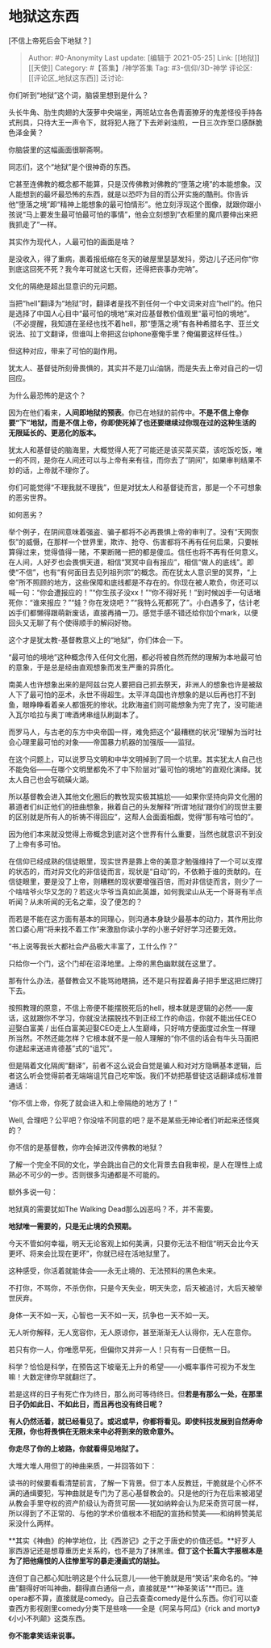 # 地狱这东西
[不信上帝死后会下地狱？]

> Author: #0-Anonymity
> Last update: [编辑于 2021-05-25]
> Link: [[地狱]] [[天使]]
> Category: #【答集】/神学答集
> Tag: #3-信仰/3D-神学
> 评论区: [[评论区_地狱这东西]]
> 泛讨论:

你们听到“地狱”这个词，脑袋里想到是什么？

头长牛角、肋生肉翅的大菠萝中央端坐，两班站立各色青面獠牙的鬼差怪役手持各式刑具，只待大王一声令下，就将犯人拖了下去斧剁油煎，一日三次炸至口感酥脆色泽金黄？

你脑袋里的这幅画面很聊斋啊。

同志们，这个“地狱”是个很神奇的东西。

它甚至连佛教的概念都不能算，只是汉传佛教对佛教的“堕落之境”的本能想象。汉人能想到的最坏最恐怖的东西，就是以恐吓为目的而公开实施的酷刑。你告诉他“堕落之境”即“精神上能想象的最可怕情形”。他立刻浮现这个图像，就跟你跟小孩说“马上要发生最可怕最可怕的事情”，他会立刻想到“衣柜里的魔爪要伸出来把我抓走了”一样。

其实作为现代人，人最可怕的画面是啥？

是没收入，得了重病，裹着报纸缩在冬天的破屋里瑟瑟发抖，旁边儿子还问你“你到底这回死不死？我今年可就这七天假，还得把丧事办完呐”。

文化的隔绝是超出显意识的元问题。

当把“hell”翻译为“地狱”时，翻译者是找不到任何一个中文词来对应“hell”的。他只是选择了中国人心目中“最可怕的境地”来对应基督教价值观里“最可怕的境地”。（不必提醒，我知道在圣经也找不着hell，那“堕落之境”有各种希腊名字、亚兰文说法、拉丁文翻译，但谁叫上帝把这台iphone塞俺手里？俺偏要这样任性。）

但这种对应，带来了可怕的副作用。

犹太人、基督徒所刻骨畏惧的，其实并不是刀山油锅，而是失去上帝对自己的一切回应。

为什么最恐怖的是这个？

因为在他们看来，**人间即地狱的预表**。你已在地狱的前传中。**不是不信上帝你要“下”地狱，而是不信上帝，你即使死掉了也还要继续过你现在过的这种生活的无限延长的、更恶化的版本。**

犹太人和基督徒的脑海里，大概觉得人死了可能还是该买菜买菜，该吃饭吃饭，唯一的不同，是你在人间还可以与上帝有来有往，而你去了“阴间”，如果审判结果不妙的话，上帝就不理你了。

你们可能觉得“不理我就不理我”，但是对犹太人和基督徒而言，那是一个不可想象的恶劣世界。

如何恶劣？

举个例子，在阴间意味着强盗、骗子都将不必再畏惧上帝的审判了。没有“天网恢恢”的威慑，在那样一个世界里，欺诈、抢夺、伤害都将不再有任何后果，只要帐算得过来，觉得值得一赌，不果断赌一把的都是傻瓜。信任也将不再有任何意义。在人间，人好歹也会畏惧天道，相信“冥冥中自有报应”，相信“做人的底线”。即使“不信”，也有“有何面目去见列祖列宗”的概念。而在犹太人意识里的冥界，“上帝”所不照顾的地方，这些保障和底线都是不存在的。你现在被人欺负，你还可以喊一句：“你会遭报应的！”“你生孩子没xx！”“你不得好死！”到时候凶手一句话堵死你：“谁来报应？”“娃？你在发烧吧？”“我特么死都死了”。小白遇多了，估计老凶手们都懒得跟萌新废话，直接再捅一刀。感觉手感不错还给你加个mark，以便回头又无聊了有个使得顺手的解闷好物。

这个才是犹太教-基督教意义上的“地狱”，你们体会一下。

“最可怕的境地”这种概念传入任何文化圈，都必将被自然而然的理解为本地最可怕的意象，于是总是经由直观想象而发生严重的异质化。

南美人也许想象出来的是阿兹台克人要把自己抓去祭天，非洲人的想象也许是被敌人下了最可怕的巫术，永世不得超生。太平洋岛国也许想象的是以后再也打不到鱼，眼睁睁看着亲人都饿死的惨状。北欧海盗们则可能想象为完了完了，没可能进入瓦尔哈拉与奥丁啤酒烤串组队刷副本了。

而罗马人，与古老的东方中央帝国一样，难免把这个“最糟糕的状况”理解为当时社会心理里最可怕的对象——帝国暴力机器的加强版——监狱。

在这个问题上，可以说罗马文明和中华文明掉到了同一个坑里。其实犹太人自己也不能免俗——在哪个文明里都免不了中下阶层对“最可怕的境地”的直观化演绎。犹太人自己也会写硫磺火湖。

所以基督教会进入其他文化圈后的教牧现实极其尴尬——如果你坚持向异文化圈的慕道者们纠正他们的扭曲想象，揪着自己的头发解释“所谓‘地狱’跟你们的现世主要的区别就是所有人的祈祷不得回应”，这帮人会面面相觑，觉得“那有啥可怕的”。

因为他们本来就没觉得上帝概念到底对这个世界有什么重要，当然也就意识不到没了上帝有多可怕。

在信仰已经成熟的信徒眼里，现实世界是靠上帝的美意才勉强维持了一个可以支撑的状态的，而对异文化的非信徒而言，现状是“自动”的，不依赖于谁的贡献的。在信徒眼里，要是没了上帝，则糟糕的现状要增强百倍，而对非信徒而言，则少了一个啥啥爷火华又怎的？若这火华爷当真如此英雄，如何我梁山从无一个哥哥有半点听闻？从未听闻的无名之辈，没了便怎的？

而若是不能在这方面有基本的同理心，则沟通本身缺少最基本的动力，其作用比你苦口婆心用“将来找不着工作”来激励你读小学的小崽子好好学习还要无效。

“书上说等我长大都社会产品极大丰富了，工什么作？”

只给你一个门，这个门却在沼泽地里。上帝的黑色幽默就在这里了。

那有什么办法，基督教会又不能骂祂瞎搞，还不是只有捏着鼻子把手里这把烂牌打下去。

按照教理的原意，不信上帝便不能摆脱死后的hell，根本就是逻辑的必然——废话，这就跟你不学习，你就没法摆脱找不到正经工作的命运，你就不能出任CEO迎娶白富美 / 出任白富美迎娶CEO走上人生巅峰，只好啃方便面度过余生一样理所当然。不然还能怎样？它根本就不是一般人理解的“你不信的话会有牛头马面把你逮起来送进肯德基”式的“诅咒”。

但是隔着文化隔阂“翻译”，前者不这么说会自觉是骗人和对对方隐瞒基本逻辑，后者这么听会觉得前者无端端诅咒自己吃牢饭。我们不妨把基督徒这话翻译成标准普通话：

“你不信上帝，你死了就会进入和上帝隔绝的地方了！”

Well, 合理吧？公平吧？你没啥不同意的吧？是不是某些无神论者们听起来还怪爽的？

你不信的是基督教，你咋会掉进汉传佛教的地狱？

了解一个完全不同的文化，学会跳出自己的文化背景去自我审视，是人在理性上成熟必不可少的一步。否则很多沟通都是不可能的。

额外多说一句：

地狱真的需要犹如The Walking Dead那么凶恶吗？不，并不需要。

**地狱唯一需要的，只是无止境的负预期。**

今天不管如何幸福，明天无论客观上如何美满，只要你无法不相信“明天会比今天更坏、将来会比现在更坏”，你就已经在活地狱里了。

这种感受，你活着就能体会——永无止境的、无法预料的黑色未来。

不打你，不骂你，不杀伤你，只是今天失业，明天失恋，后天被追讨，大后天被举世厌弃。

身体一天不如一天，心智也一天不如一天，抗争也一天不如一天。

无人听你解释，无人宽容你，无人原谅你，甚至渐渐无人认得你，无人在意你。

若只有你一人，你唯愿早死，但偏你又并非一人！只有有一日便熬一日。

科学？恰恰是科学，在预告这下坡毫无上升的希望——小概率事件可视为不发生嘛！大数定律你早就翻烂了。

若是这样的日子有死亡作为终日，那么尚可等待终日。但**若是有那么一处，在那里日子仍如此日、不如此日，而且再也没有终日呢？**

**有人仍然活着，就已经看见了。或迟或早，你都将看见。即使科技发展到自然寿命无限，你也将畏惧在无限未来中必将到来的致命意外。**

**你走尽了你的上坡路，你就看得见地狱了。**

大堆大堆人用但丁的神曲来质，一并回答如下：

读书的时候要看看清楚前言，了解一下背景。但丁本人反教廷，干脆就是个心怀不满的通缉要犯，写神曲就是专门为了恶心基督教会的。只是他的行为在后来被渴望从教会手里夺权的资产阶级认为奇货可居——犹如纳粹会认为尼采奇货可居一样，所以得到了不正常的、与他的学术价值根本不相配的宣扬和赞美——和纳粹赞美尼采没什么两样。

**其实《神曲》的神学地位，比《西游记》之于之于唐史的价值还低。**好歹人家西游记还是想尊重历史关系的，也不是为了抹黑谁。**但丁这个长篇大字报根本是为了把他痛恨的人往惨里写的暴走漫画式的胡扯。**

连但丁自己都心知肚明这是个什么玩意儿——他干脆就是用“笑话”来命名的。“神曲”翻得好听叫神曲，翻得直白通俗一点，直接就是**“神圣笑话”**而已。连opera都不算，直接就是comedy。自己去查查comedy是什么东西。你们可以查查西方影视剧里comedy分类下是些啥——全是《阿呆与阿瓜》《rick and morty》《小小不列颠》这类东西。

**你不能拿笑话来说事。**
